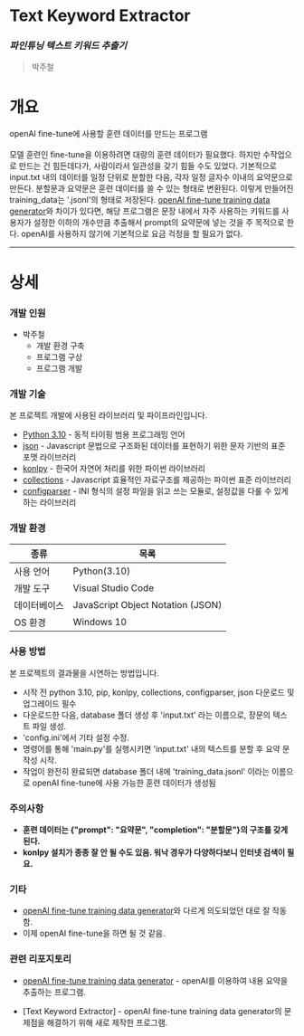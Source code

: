 # Text Keyword Extractor
### _파인튜닝 텍스트 키워드 추출기_

>박주철

# 개요
openAI fine-tune에 사용할 훈련 데이터를 만드는 프로그램 <br><br>
모델 훈련인 fine-tune을 이용하려면 대량의 훈련 데이터가 필요했다. 하지만 수작업으로 만드는 건 힘든데다가, 사람이라서 일관성을 갖기 힘들 수도 있었다.
기본적으로 input.txt 내의 데이터를 일정 단위로 분할한 다음, 각자 일정 글자수 이내의 요약문으로 만든다. 분할문과 요약문은 훈련 데이터를 쓸 수 있는 형태로 변환된다. 이렇게 만들어진 training_data는 '.jsonl'의 형태로 저장된다.
[openAI fine-tune training data generator]와 차이가 있다면, 해당 프로그램은 문장 내에서 자주 사용하는 키워드를 사용자가 설정한 이하의 개수만큼 추출해서 prompt의 요약문에 넣는 것을 주 목적으로 한다. openAI를 사용하지 않기에 기본적으로 요금 걱정을 할 필요가 없다.
***

# 상세
### 개발 인원
 - 박주철
   - 개발 환경 구축
   - 프로그램 구상
   - 프로그램 개발

### 개발 기술
본 프로젝트 개발에 사용된 라이브러리 및 파이프라인입니다.
- [Python 3.10] - 동적 타이핑 범용 프로그래밍 언어
- [json] - Javascript  문법으로 구조화된 데이터를 표현하기 위한 문자 기반의 표준 포맷 라이브러리
- [konlpy] - 한국어 자연어 처리를 위한 파이썬 라이브러리
- [collections] - Javascript  효율적인 자료구조를 제공하는 파이썬 표준 라이브러리
- [configparser] - INI 형식의 설정 파일을 읽고 쓰는 모듈로, 설정값을 다룰 수 있게 하는 라이브러리

### 개발 환경
| 종류 | 목록 |
| ------ | ------ |
| 사용 언어 | Python(3.10) |
| 개발 도구 | Visual Studio Code |
| 데이터베이스 | JavaScript Object Notation (JSON) |
| OS 환경 | Windows 10 |

### 사용 방법
본 프로젝트의 결과물을 시연하는 방법입니다.
- 시작 전 python 3.10, pip, konlpy, collections, configparser, json 다운로드 및 업그레이드 필수
- 다운로드한 다음, database 폴더 생성 후 'input.txt' 라는 이름으로, 장문의 텍스트 파일 생성.
- 'config.ini'에서 기타 설정 수정.
- 명령어를 통해 'main.py'를 실행시키면 'input.txt' 내의 텍스트를 분할 후 요약 문 작성 시작.
- 작업이 완전히 완료되면 database 폴더 내에 'training_data.jsonl' 이라는 이름으로 openAI fine-tune에 사용 가능한 훈련 데이터가 생성됨

### 주의사항
- **훈련 데이터는 {"prompt": "요약문", "completion": "분할문"}의 구조를 갖게 된다.**
- **konlpy 설치가 종종 잘 안 될 수도 있음. 워낙 경우가 다양하다보니 인터넷 검색이 필요.**

### 기타
- [openAI fine-tune training data generator]와 다르게 의도되었던 대로 잘 작동함.
- 이제 openAI fine-tune을 하면 될 것 같음.

### 관련 리포지토리
- [openAI fine-tune training data generator] - openAI를 이용하여 내용 요약을 추출하는 프로그램.
- [Text Keyword Extractor] - openAI fine-tune training data generator의 문제점을 해결하기 위해 새로 제작한 프로그램.


   [openAI fine-tune training data generator]: <https://github.com/valur628/openAI-fine-tune-training-data-generator>
   [Python 3.10]: <https://www.python.org/downloads/release/python-3100/>
   [konlpy]: <https://konlpy.org/ko/latest/index.html>
   [json]: <https://www.json.org/json-en.html>
   [collections]: <https://docs.python.org/ko/3/library/collections.html>
   [configparser]: <https://docs.python.org/ko/3/library/configparser.html>

